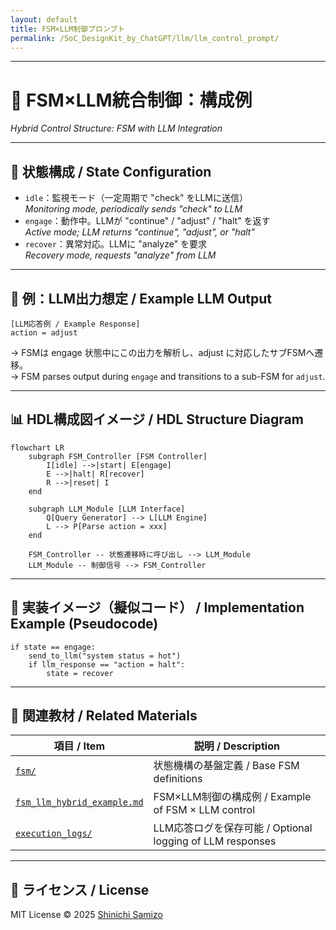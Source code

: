 ```yaml
---
layout: default
title: FSM×LLM制御プロンプト
permalink: /SoC_DesignKit_by_ChatGPT/llm/llm_control_prompt/
---
```


---

# 🧠 FSM×LLM統合制御：構成例  
*Hybrid Control Structure: FSM with LLM Integration*

---

## 📘 状態構成 / State Configuration

- `idle`：監視モード（一定周期で "check" をLLMに送信）  
  *Monitoring mode, periodically sends "check" to LLM*
- `engage`：動作中。LLMが "continue" / "adjust" / "halt" を返す  
  *Active mode; LLM returns "continue", "adjust", or "halt"*
- `recover`：異常対応。LLMに "analyze" を要求  
  *Recovery mode, requests "analyze" from LLM*

---

## 💬 例：LLM出力想定 / Example LLM Output

```text
[LLM応答例 / Example Response]
action = adjust
```

→ FSMは engage 状態中にこの出力を解析し、adjust に対応したサブFSMへ遷移。  
→ FSM parses output during `engage` and transitions to a sub-FSM for `adjust`.

---

## 📊 HDL構成図イメージ / HDL Structure Diagram

```mermaid
flowchart LR
    subgraph FSM_Controller [FSM Controller]
        I[idle] -->|start| E[engage]
        E -->|halt| R[recover]
        R -->|reset| I
    end

    subgraph LLM_Module [LLM Interface]
        Q[Query Generator] --> L[LLM Engine]
        L --> P[Parse action = xxx]
    end

    FSM_Controller -- 状態遷移時に呼び出し --> LLM_Module
    LLM_Module -- 制御信号 --> FSM_Controller
```

---

## 🧩 実装イメージ（擬似コード） / Implementation Example (Pseudocode)

```
if state == engage:
    send_to_llm("system status = hot")
    if llm_response == "action = halt":
        state = recover
```

---

## 🔗 関連教材 / Related Materials

| 項目 / Item | 説明 / Description |
|-------------|--------------------|
| [`fsm/`](../fsm/) | 状態機構の基盤定義 / Base FSM definitions |
| [`fsm_llm_hybrid_example.md`](../fsm_llm_hybrid_example.md) | FSM×LLM制御の構成例 / Example of FSM × LLM control |
| [`execution_logs/`](../execution_logs/) | LLM応答ログを保存可能 / Optional logging of LLM responses |

---

## 🔖 ライセンス / License

MIT License © 2025 [Shinichi Samizo](https://github.com/Samizo-AITL)
